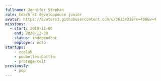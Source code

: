```yaml
---
fullname: Jennifer Stephan
role: Coach et développeuse junior
avatar: https://avatars3.githubusercontent.com/u/36134318?s=400&v=4
missions:
  - start: 2018-11-06
    end: 2020-12-30
    status: independent
    employer: octo
startups:
    - ecolab
    - poubelles-battle
    - protege-toit
previously:
    - pop
---
```

